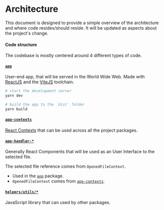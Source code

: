 # Architecture

This document is designed to provide a simple overview of the architecture and where code resides/should reside. It will be updated as aspects about the project's change.

#### Code structure

The codebase is mostly centered around 4 different types of code.

#### [`app`](../app)

User-end app, that will be served in the World Wide Web. Made with [ReactJS](https://reactjs.org/) and the [ViteJS](https://vitejs.dev/) toolchain.

```sh
# start the development server
yarn dev
```

```sh
# build the app to the `dist` folder
yarn build
```

#### [`app-contexts`](../app-contexts)

[React Contexts](https://reactjs.org/docs/context.html) that can be used across all the project packages.

#### [`app-handler-*`](../)

Generally React Components that will be used as an User Interface to the selected file.

The selected file reference comes from `OpenedFileContext`.

- Used in the [`app`](#app) package.
- `OpenedFileContext` comes from [`app-contexts`](#app-contexts).

#### [`helpers/utils/*`](../helpers/utils/)

JavaScript library that can used by other packages.
